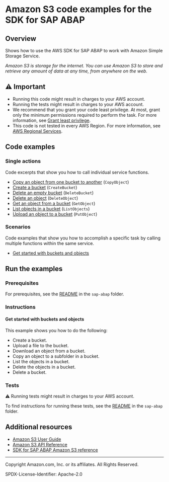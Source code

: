 <!--Generated by WRITEME on 2023-01-25 00:17:27.197423 (UTC)-->
# Amazon S3 code examples for the SDK for SAP ABAP

## Overview

Shows how to use the AWS SDK for SAP ABAP to work with Amazon Simple Storage Service.

<!--custom.overview.start-->
<!--custom.overview.end-->

*Amazon S3 is storage for the internet. You can use Amazon S3 to store and retrieve any amount of data at any time, from anywhere on the web.*

## ⚠ Important

* Running this code might result in charges to your AWS account.
* Running the tests might result in charges to your AWS account.
* We recommend that you grant your code least privilege. At most, grant only the minimum permissions required to perform the task. For more information, see [Grant least privilege](https://docs.aws.amazon.com/IAM/latest/UserGuide/best-practices.html#grant-least-privilege).
* This code is not tested in every AWS Region. For more information, see [AWS Regional Services](https://aws.amazon.com/about-aws/global-infrastructure/regional-product-services).

<!--custom.important.start-->
<!--custom.important.end-->

## Code examples
### Single actions

Code excerpts that show you how to call individual service functions.

* [Copy an object from one bucket to another](zcl_aws1_s3_actions.clas.abap#L60) (`CopyObject`)
* [Create a bucket](zcl_aws1_s3_actions.clas.abap#L84) (`CreateBucket`)
* [Delete an empty bucket](zcl_aws1_s3_actions.clas.abap#L106) (`DeleteBucket`)
* [Delete an object](zcl_aws1_s3_actions.clas.abap#L127) (`DeleteObject`)
* [Get an object from a bucket](zcl_aws1_s3_actions.clas.abap#L147) (`GetObject`)
* [List objects in a bucket](zcl_aws1_s3_actions.clas.abap#L171) (`ListObjects`)
* [Upload an object to a bucket](zcl_aws1_s3_actions.clas.abap#L191) (`PutObject`)

### Scenarios

Code examples that show you how to accomplish a specific task by calling multiple
functions within the same service.

* [Get started with buckets and objects](zcl_aws1_s3_scenario.clas.abap) 

## Run the examples

### Prerequisites

For prerequisites, see the [README](../../README.md#Prerequisites) in the `sap-abap` folder.

<!--custom.prerequisites.start-->
<!--custom.prerequisites.end-->

### Instructions

<!--custom.instructions.start-->
<!--custom.instructions.end-->


#### Get started with buckets and objects

This example shows you how to do the following:

* Create a bucket.
* Upload a file to the bucket.
* Download an object from a bucket.
* Copy an object to a subfolder in a bucket.
* List the objects in a bucket.
* Delete the objects in a bucket.
* Delete a bucket.

<!--custom.scenarios.s3_Scenario_GettingStarted.start-->
<!--custom.scenarios.s3_Scenario_GettingStarted.end-->

### Tests

⚠ Running tests might result in charges to your AWS account.

To find instructions for running these tests, see the [README](../../README.md#Tests)
in the `sap-abap` folder.

<!--custom.tests.start-->
<!--custom.tests.end-->

## Additional resources

* [Amazon S3 User Guide](https://docs.aws.amazon.com/AmazonS3/latest/userguide/Welcome.html)
* [Amazon S3 API Reference](https://docs.aws.amazon.com/AmazonS3/latest/API/Welcome.html)
* [SDK for SAP ABAP Amazon S3 reference](https://docs.aws.amazon.com/sdk-for-sap-abap/v1/api/latest/s3/index.html)

<!--custom.resources.start-->
<!--custom.resources.end-->

---

Copyright Amazon.com, Inc. or its affiliates. All Rights Reserved.

SPDX-License-Identifier: Apache-2.0